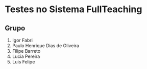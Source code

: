 # Testes no Sistema FullTeaching 
## Grupo 
1. Igor Fabri
2. Paulo Henrique Dias de Oliveira
3. Filipe Barreto
4. Lucia Pereira
5. Luis Felipe
